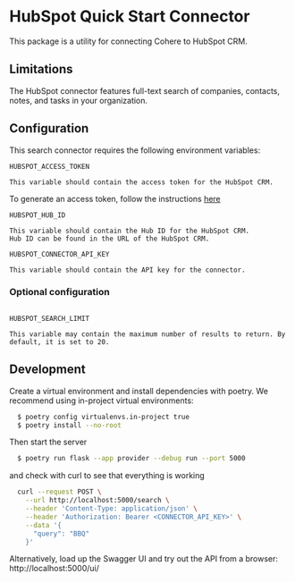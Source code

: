 # HubSpot Quick Start Connector

This package is a utility for connecting Cohere to HubSpot CRM.

## Limitations

The HubSpot connector features full-text search of companies, contacts, notes, and tasks in your organization.

## Configuration

This search connector requires the following environment variables:

```
HUBSPOT_ACCESS_TOKEN

This variable should contain the access token for the HubSpot CRM.
```

To generate an access token, follow the instructions [here](https://developers.hubspot.com/docs/api/private-apps)

```
HUBSPOT_HUB_ID

This variable should contain the Hub ID for the HubSpot CRM.
Hub ID can be found in the URL of the HubSpot CRM.
```

```
HUBSPOT_CONNECTOR_API_KEY

This variable should contain the API key for the connector.
```

### Optional configuration

```

HUBSPOT_SEARCH_LIMIT

This variable may contain the maximum number of results to return. By default, it is set to 20.
```

## Development

Create a virtual environment and install dependencies with poetry. We recommend using in-project virtual environments:

```bash
  $ poetry config virtualenvs.in-project true
  $ poetry install --no-root
```

Then start the server

```bash
  $ poetry run flask --app provider --debug run --port 5000
```

and check with curl to see that everything is working

```bash
  curl --request POST \
    --url http://localhost:5000/search \
    --header 'Content-Type: application/json' \
    --header 'Authorization: Bearer <CONNECTOR_API_KEY>' \
    --data '{
      "query": "BBQ"
    }'
```

Alternatively, load up the Swagger UI and try out the API from a browser: http://localhost:5000/ui/
